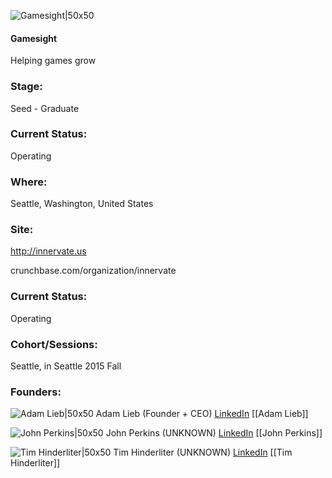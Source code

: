 

![Gamesight|50x50](https://apimg.techstars.com/connect/images/image_files/56241a8f808320bd99000004/original/InnervateLogoSquare.png)

#### Gamesight
Helping games grow

### Stage: 
Seed - Graduate 

### Current Status: 
Operating

### Where:
Seattle, Washington, United States

### Site:
http://innervate.us



crunchbase.com/organization/innervate

### Current Status: 
Operating

### Cohort/Sessions: 
Seattle, in Seattle 2015 Fall

### Founders: 

![Adam Lieb|50x50](https://apimg.techstars.com/connect/images/image_files/558853b3da79e03438000001/original/Adam_Lieb_CEO_Innervate.jpg) Adam Lieb (Founder + CEO) [LinkedIn](https://linkedin.com/in/adamslieb) [[Adam Lieb]]

![John Perkins|50x50]() John Perkins (UNKNOWN) [LinkedIn](https://) [[John Perkins]]

![Tim Hinderliter|50x50](https://apimg.techstars.com/connect/images/image_files/55885425883a9c2e29000003/original/Tim_Hinderliter_CTO_Innervate.jpg) Tim Hinderliter (UNKNOWN) [LinkedIn](https://linkedin.com/in/timhinderliter) [[Tim Hinderliter]]


